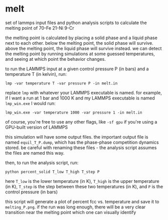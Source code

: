 # melt
set of lammps input files and python analysis scripts to calculate the melting point of 70-Fe 21-Ni 9-Cr

the melting point is calculated by placing a solid phase and a liquid phase next to each other. below the melting point, the solid phase will survive. above the melting point, the liquid phase will survive instead. we can detect the melting point by running simulations at some guessed temperatures, and seeing at which point the behavior changes.

to run the LAMMPS input at a given control pressure P (in bars) and a temperature T (in kelvin), run:

``lmp -var temperature T -var pressure P -in melt.in``

replace `lmp` with whatever your LAMMPS executable is named. for example, if I want a run at 1 bar and 1000 K and my LAMMPS executable is named `lmp_win.exe` I would run:

``lmp_win.exe -var temperature 1000 -var pressure 1 -in melt.in``

of course, you're free to use any other flags, like `-sf gpu` if you're using a GPU-built version of LAMMPS

this simulation will have some output files. the important output file is named `equil_T_P.dump`, which has the phase-phase competition dynamics stored. be careful with renaming these files - the analysis script assumes the files are named this way.

then, to run the analysis script, run:

``python percent_solid T_low T_high T_step P``

here `T_low` is the lower temperature (in K), `T_high` is the upper temperature (in K), `T_step` is the step between these two temperatures (in K), and `P` is the control pressure (in bars)

this script will generate a plot of percent fcc vs. temperature and save it to `melting_P.png`. if the run was long enough, there will be a very clear transition near the melting point which one can visually identify
